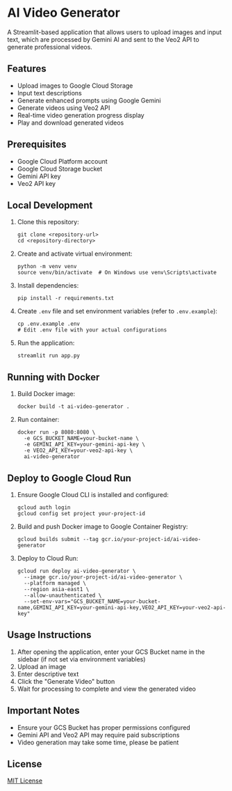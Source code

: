 # AI Video Generator

A Streamlit-based application that allows users to upload images and input text, which are processed by Gemini AI and sent to the Veo2 API to generate professional videos.

## Features

- Upload images to Google Cloud Storage
- Input text descriptions
- Generate enhanced prompts using Google Gemini
- Generate videos using Veo2 API
- Real-time video generation progress display
- Play and download generated videos

## Prerequisites

- Google Cloud Platform account
- Google Cloud Storage bucket
- Gemini API key
- Veo2 API key

## Local Development

1. Clone this repository:
   ```
   git clone <repository-url>
   cd <repository-directory>
   ```

2. Create and activate virtual environment:
   ```
   python -m venv venv
   source venv/bin/activate  # On Windows use venv\Scripts\activate
   ```

3. Install dependencies:
   ```
   pip install -r requirements.txt
   ```

4. Create `.env` file and set environment variables (refer to `.env.example`):
   ```
   cp .env.example .env
   # Edit .env file with your actual configurations
   ```

5. Run the application:
   ```
   streamlit run app.py
   ```

## Running with Docker

1. Build Docker image:
   ```
   docker build -t ai-video-generator .
   ```

2. Run container:
   ```
   docker run -p 8080:8080 \
     -e GCS_BUCKET_NAME=your-bucket-name \
     -e GEMINI_API_KEY=your-gemini-api-key \
     -e VEO2_API_KEY=your-veo2-api-key \
     ai-video-generator
   ```

## Deploy to Google Cloud Run

1. Ensure Google Cloud CLI is installed and configured:
   ```
   gcloud auth login
   gcloud config set project your-project-id
   ```

2. Build and push Docker image to Google Container Registry:
   ```
   gcloud builds submit --tag gcr.io/your-project-id/ai-video-generator
   ```

3. Deploy to Cloud Run:
   ```
   gcloud run deploy ai-video-generator \
     --image gcr.io/your-project-id/ai-video-generator \
     --platform managed \
     --region asia-east1 \
     --allow-unauthenticated \
     --set-env-vars="GCS_BUCKET_NAME=your-bucket-name,GEMINI_API_KEY=your-gemini-api-key,VEO2_API_KEY=your-veo2-api-key"
   ```

## Usage Instructions

1. After opening the application, enter your GCS Bucket name in the sidebar (if not set via environment variables)
2. Upload an image
3. Enter descriptive text
4. Click the "Generate Video" button
5. Wait for processing to complete and view the generated video

## Important Notes

- Ensure your GCS Bucket has proper permissions configured
- Gemini API and Veo2 API may require paid subscriptions
- Video generation may take some time, please be patient

## License

[MIT License](LICENSE)